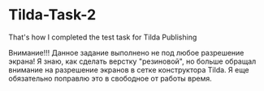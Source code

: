 # Tilda-Task-2
That's how I completed the test task for Tilda Publishing


Внимание!!!
Данное задание выполнено не под любое разрешение экрана!
Я знаю, как сделать верстку "резиновой", но больше обращал внимание на разрешение экранов в сетке конструктора Tilda.
Я еще обязательно поправлю это в свободное от работы время.
